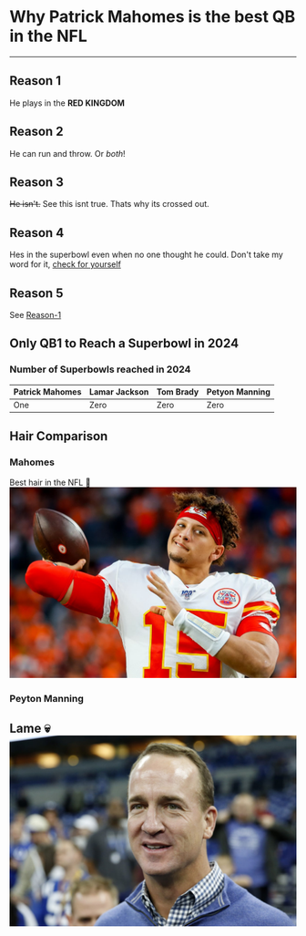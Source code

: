# Why Patrick Mahomes is the best QB in the NFL #
----------------------------------------------------------------------------------------------
## Reason 1 ##
He plays in the **RED KINGDOM**

## Reason 2 ##
He can run and throw. Or *both*!

## Reason 3 ##
~~He isn't.~~ See this isnt true. Thats why its crossed out.

## Reason 4 ##
Hes in the superbowl even when no one thought he could. Don't take my word for it, [check for yourself](https://www.nfl.com/super-bowl/event-info/ "title")

## Reason 5 ##
See [Reason-1](#Reason-1 "Goto Reason-1")

## Only QB1 to Reach a Superbowl in 2024 ##
### Number of Superbowls reached in 2024 ###
Patrick Mahomes | Lamar Jackson | Tom Brady | Petyon Manning |
----------------|---------------|-----------|----------------|
One             |Zero           |Zero       |Zero            |


## Hair Comparison ##
### Mahomes ###
Best hair in the NFL :star_struck:
![alt text](PatrickMahomes.jpg "The GOAT")
### Peyton Manning ####
Lame :skull:
![alt text](1187675349.jpeg "lame") 
-------------------------------------------------------------------------------------------------

